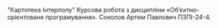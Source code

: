  "Картотека Інтерполу" Курсова робота з дисципліни «Об’єктно-орієнтоване програмування». Соколов Артем Павлович ПЗПІ-24-4.
